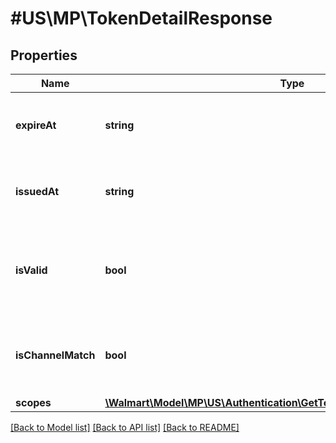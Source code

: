 # #US\MP\TokenDetailResponse

## Properties

Name | Type | Description | Notes
------------ | ------------- | ------------- | -------------
**expireAt** | **string** | The timestamp when the token expires | [optional]
**issuedAt** | **string** | The timestamp when the token is issued | [optional]
**isValid** | **bool** | Whether the token is valid; boolean value of true or false | [optional]
**isChannelMatch** | **bool** | Whether the keys Seller used are correctly associated | [optional]
**scopes** | [**\Walmart\Model\MP\US\Authentication\GetTokenDetail200ResponseScopes**](GetTokenDetail200ResponseScopes.md) |  | [optional]


[[Back to Model list]](../) [[Back to API list]](../../Api/US/MP) [[Back to README]](../../README.md)
